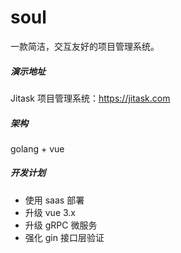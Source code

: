 # soul
一款简洁，交互友好的项目管理系统。

##### 演示地址
Jitask 项目管理系统：https://jitask.com

##### 架构
golang + vue

##### 开发计划
+ 使用 saas 部署
+ 升级 vue 3.x
+ 升级 gRPC 微服务
+ 强化 gin 接口层验证